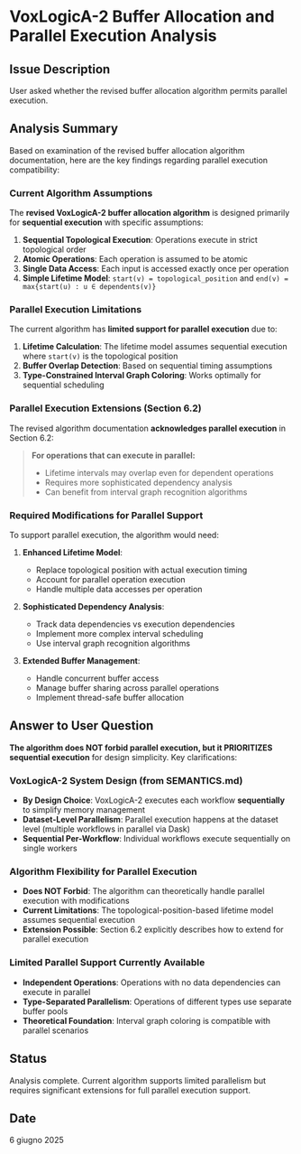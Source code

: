 # VoxLogicA-2 Buffer Allocation and Parallel Execution Analysis

## Issue Description
User asked whether the revised buffer allocation algorithm permits parallel execution.

## Analysis Summary

Based on examination of the revised buffer allocation algorithm documentation, here are the key findings regarding parallel execution compatibility:

### Current Algorithm Assumptions
The **revised VoxLogicA-2 buffer allocation algorithm** is designed primarily for **sequential execution** with specific assumptions:

1. **Sequential Topological Execution**: Operations execute in strict topological order
2. **Atomic Operations**: Each operation is assumed to be atomic
3. **Single Data Access**: Each input is accessed exactly once per operation
4. **Simple Lifetime Model**: `start(v) = topological_position` and `end(v) = max{start(u) : u ∈ dependents(v)}`

### Parallel Execution Limitations

The current algorithm has **limited support for parallel execution** due to:

1. **Lifetime Calculation**: The lifetime model assumes sequential execution where `start(v)` is the topological position
2. **Buffer Overlap Detection**: Based on sequential timing assumptions
3. **Type-Constrained Interval Graph Coloring**: Works optimally for sequential scheduling

### Parallel Execution Extensions (Section 6.2)

The revised algorithm documentation **acknowledges parallel execution** in Section 6.2:

> **For operations that can execute in parallel:**
> - Lifetime intervals may overlap even for dependent operations
> - Requires more sophisticated dependency analysis  
> - Can benefit from interval graph recognition algorithms

### Required Modifications for Parallel Support

To support parallel execution, the algorithm would need:

1. **Enhanced Lifetime Model**: 
   - Replace topological position with actual execution timing
   - Account for parallel operation execution
   - Handle multiple data accesses per operation

2. **Sophisticated Dependency Analysis**:
   - Track data dependencies vs execution dependencies
   - Implement more complex interval scheduling
   - Use interval graph recognition algorithms

3. **Extended Buffer Management**:
   - Handle concurrent buffer access
   - Manage buffer sharing across parallel operations
   - Implement thread-safe buffer allocation

## Answer to User Question

**The algorithm does NOT forbid parallel execution, but it PRIORITIZES sequential execution** for design simplicity. Key clarifications:

### VoxLogicA-2 System Design (from SEMANTICS.md)
- **By Design Choice**: VoxLogicA-2 executes each workflow **sequentially** to simplify memory management
- **Dataset-Level Parallelism**: Parallel execution happens at the dataset level (multiple workflows in parallel via Dask)
- **Sequential Per-Workflow**: Individual workflows execute sequentially on single workers

### Algorithm Flexibility for Parallel Execution
- **Does NOT Forbid**: The algorithm can theoretically handle parallel execution with modifications
- **Current Limitations**: The topological-position-based lifetime model assumes sequential execution
- **Extension Possible**: Section 6.2 explicitly describes how to extend for parallel execution

### Limited Parallel Support Currently Available
- **Independent Operations**: Operations with no data dependencies can execute in parallel
- **Type-Separated Parallelism**: Operations of different types use separate buffer pools
- **Theoretical Foundation**: Interval graph coloring is compatible with parallel scenarios

## Status
Analysis complete. Current algorithm supports limited parallelism but requires significant extensions for full parallel execution support.

## Date
6 giugno 2025
